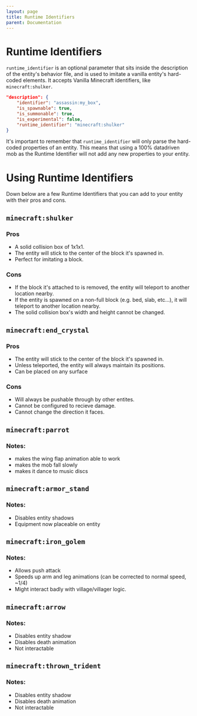 ```yaml
---
layout: page
title: Runtime Identifiers
parent: Documentation
---
```


# Runtime Identifiers

`runtime_identifier` is an optional parameter that sits inside the description of the entity's behavior file, and is used to imitate a vanilla entity's hard-coded elements.
It accepts Vanilla Minecraft identifiers, like `minecraft:shulker`.

```json
"description": {
    "identifier": "assassin:my_box",
    "is_spawnable": true,
    "is_summonable": true,
    "is_experimental": false,
    "runtime_identifier": "minecraft:shulker"
}
```

It's important to remember that `runtime_identifier` will only parse the hard-coded properties of an entity. This means that using a 100% datadriven mob as the Runtime Identifier will not add any new properties to your entity.

# Using Runtime Identifiers

Down below are a few Runtime Identifiers that you can add to your entity with their pros and cons.

`minecraft:shulker`
---
### Pros
- A solid collision box of 1x1x1.
- The entity will stick to the center of the block it's spawned in.
- Perfect for imitating a block.

### Cons
- If the block it's attached to is removed, the entity will teleport to another location nearby.
- If the entity is spawned on a non-full block (e.g. bed, slab, etc...), it will teleport to another location nearby.
- The solid collision box's width and height cannot be changed.

`minecraft:end_crystal`
---
### Pros
- The entity will stick to the center of the block it's spawned in.
- Unless teleported, the entity will always maintain its positions.
- Can be placed on any surface

### Cons
- Will always be pushable through by other entites.
- Cannot be configured to recieve damage.
- Cannot change the direction it faces.

`minecraft:parrot`
---
### Notes:
 - makes the wing flap animation able to work
 - makes the mob fall slowly
 - makes it dance to music discs

`minecraft:armor_stand`
---
### Notes:
 - Disables entity shadows
 - Equipment now placeable on entity

`minecraft:iron_golem`
---
### Notes:
- Allows push attack
- Speeds up arm and leg animations (can be corrected to normal speed, ~1/4)
- Might interact badly with village/villager logic.

`minecraft:arrow`
---
### Notes:
- Disables entity shadow
- Disables death animation
- Not interactable

`minecraft:thrown_trident`
---
### Notes:
- Disables entity shadow
- Disables death animation
- Not interactable
